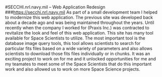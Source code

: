 #SECCHI.nrl.navy.mil – Web Application Redesign
###https://secchi.nrl.navy.mil
As part of a small development team I helped to modernize this web application. The previous site was developed back about a decade ago and was being maintained throughout the years. Until recently when the company I worked for (Praxis Inc.) was contracted to revitalize the look and feel of this web application. This site has many tool available for Space Scientists to utilize. The most important tool is the database image query tools, this tool allows scientists to search for particular fits files based on a wide variety of parameters and also allows scientists to download those fits files individually or in chunks. It was an exciting project to work on for me and it unlocked opportunities for me and my teamates to meet some of the Space Scientists that do this important work and also allowed us to work on more Space Science projects.
